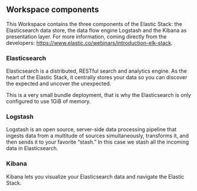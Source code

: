 ## Workspace components

This Workspace contains the three components of the Elastic Stack: the Elasticsearch data store, 
the data flow engine Logstash and the Kibana as presentation layer. For more information, coming directly 
from the developers: https://www.elastic.co/webinars/introduction-elk-stack.

### Elasticsearch
Elasticsearch is a distributed, RESTful search and analytics engine. As the heart of the Elastic Stack, 
it centrally stores your data so you can discover the expected and uncover the unexpected.

This is a very small bundle deployment, that is why the Elasticsearch is only configured to use 1GiB of 
memory. 

### Logstash
Logstash is an open source, server-side data processing pipeline that ingests data from a multitude of 
sources simultaneously, transforms it, and then sends it to your favorite “stash.” In this case we stash 
all the incoming data in Elasticsearch.

### Kibana
Kibana lets you visualize your Elasticsearch data and navigate the Elastic Stack.
